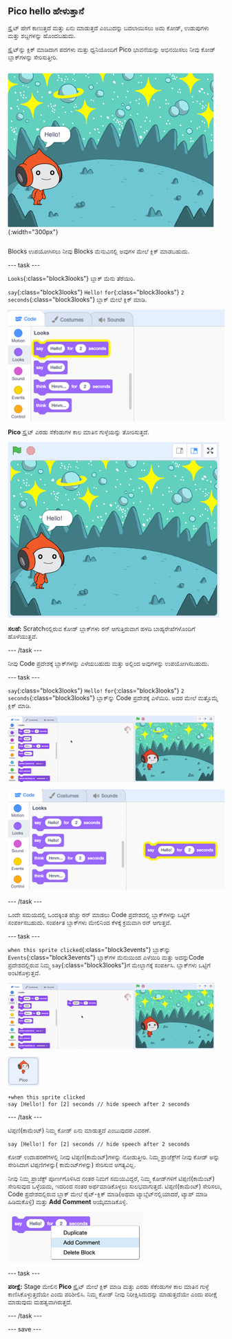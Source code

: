 ## Pico hello ಹೇಳುತ್ತಾನೆ

<div style="display: flex; flex-wrap: wrap">
<div style="flex-basis: 200px; flex-grow: 1; margin-right: 15px;">
ಸ್ಪ್ರೈಟ್ ಹೇಗೆ ಕಾಣುತ್ತದೆ ಮತ್ತು ಏನು ಮಾಡುತ್ತದೆ ಎಂಬುದನ್ನು ಬದಲಾಯಿಸಲು ಅದು ಕೋಡ್, ಉಡುಪುಗಳು ಮತ್ತು ಶಬ್ದಗಳನ್ನು ಹೊಂದಬಹುದು. 
  
ಸ್ಪ್ರೈಟ್‌ನ್ನು ಕ್ಲಿಕ್ ಮಾಡಿದಾಗ ಪದಗಳು ಮತ್ತು ಧ್ವನಿಯೊಂದಿಗೆ Pico ಭಾವನೆಯನ್ನು ಅಭಿನಯಿಸಲು ನೀವು ಕೋಡ್ ಬ್ಲಾಕ್‌ಗಳನ್ನು ಸೇರಿಸುತ್ತೀರಿ.
</div>
<div>

![ Pico ಸ್ಪ್ರೈಟ್‌, "Hello!" ಹೇಳುತ್ತಿರುವುದು](images/pico-step2.png){:width="300px"}

</div>
</div>

Blocks ಉಪಯೋಗಿಸಲು ನೀವು Blocks ಮೆನುವಿನಲ್ಲಿ ಅವುಗಳ ಮೇಲೆ ಕ್ಲಿಕ್‌ ಮಾಡಬಹುದು.

--- task ---

`Looks`{:class="block3looks"} ಬ್ಲಾಕ್‌ ಮೆನು ತೆರೆಯಿರಿ.

`say`{:class="block3looks"} `Hello!` `for`{:class="block3looks"} `2` `seconds`{:class="block3looks"} ಬ್ಲಾಕ್‌ ಮೇಲೆ ಕ್ಲಿಕ್‌ ಮಾಡಿ.

!['say Hello! for 2 seconds' ಹಳದಿ ಬಾಹ್ಯರೇಖೆಯೊಂದಿಗೆ 2 seconds ಕಾಲ ಬ್ಲಾಕ್ ಹೊಳೆಯುತ್ತದೆ.](images/pico-say-hello-blocks-menu.png)

**Pico** ಸ್ಪ್ರೈಟ್ ಎರಡು ಸೆಕೆಂಡುಗಳ ಕಾಲ ಮಾತಿನ ಗುಳ್ಳೆಯನ್ನು ತೋರಿಸುತ್ತದೆ.

![ಮಾತಿನ ಗುಳ್ಳೆಯಲ್ಲಿ Pico ಸ್ಪ್ರೈಟ್‌ "Hello!" ದೊಂದಿಗೆ.](images/pico-say-hello-stage.png)

**ಸಲಹೆ:** Scratchನಲ್ಲಿರುವ ಕೋಡ್ ಬ್ಲಾಕ್‌ಗಳು ರನ್‌ ಆಗುತ್ತಿರುವಾಗ ಹಳದಿ ಬಾಹ್ಯರೇಖೆಗಳೊಂದಿಗೆ ಹೊಳೆಯುತ್ತವೆ.

--- /task ---

ನೀವು Code ಪ್ರದೇಶಕ್ಕೆ ಬ್ಲಾಕ್‌ಗಳನ್ನು ಎಳೆಯಬಹುದು ಮತ್ತು ಅಲ್ಲಿಂದ ಅವುಗಳನ್ನು ಉಪಯೋಗಿಸಬಹುದು.

--- task ---

`say`{:class="block3looks"} `Hello!` `for`{:class="block3looks"} `2` `seconds`{:class="block3looks"} ಬ್ಲಾಕ್‌ನ್ನು Code ಪ್ರದೇಶಕ್ಕೆ ಎಳೆಯಿರಿ. ಅದರ ಮೇಲೆ ಮತ್ತೊಮ್ಮೆ ಕ್ಲಿಕ್ ಮಾಡಿ.

![Code ಪ್ರದೇಶಕ್ಕೆ 'say' ಬ್ಲಾಕ್ ಅನ್ನು ಎಳೆಯುವುದು ಮತ್ತು ಅದನ್ನು ರನ್‌ ಮಾಡಲು ಅದರ ಮೇಲೆ ಕ್ಲಿಕ್ ಮಾಡುವುದು.](images/pico-drag-say.gif)

!['say' ಬ್ಲಾಕ್ ಅನ್ನು ಕೋಡ್ ಪ್ರದೇಶಕ್ಕೆ ಎಳೆಯಲಾಗಿದೆ. ಕೋಡ್‌ ಬ್ಲಾಕ್ ಹಳದಿ ಬಾಹ್ಯರೇಖೆಯೊಂದಿಗೆ ಹೊಳೆಯುತ್ತದೆ.](images/pico-drag-say.png)

--- /task ---

ಒಂದೇ ಸಮಯದಲ್ಲಿ ಒಂದಕ್ಕಿಂತ ಹೆಚ್ಚು ರನ್ ಮಾಡಲು Code ಪ್ರದೇಶದಲ್ಲಿ ಬ್ಲಾಕ್‌ಗಳನ್ನು ಒಟ್ಟಿಗೆ ಸಂಪರ್ಕಿಸಬಹುದು. ಸಂಪರ್ಕಿತ ಬ್ಲಾಕ್‌ಗಳು ಮೇಲಿನಿಂದ ಕೆಳಕ್ಕೆ ಕ್ರಮವಾಗಿ ರನ್‌ ಆಗುತ್ತವೆ.

--- task ---

`when this sprite clicked`{:class="block3events"} ಬ್ಲಾಕ್‌ನ್ನು `Events`{:class="block3events"} ಬ್ಲಾಕ್‌ಗಳ ಮೆನುಯಿಂದ ಎಳೆಯಿರಿ ಮತ್ತು ಅದನ್ನುCode ಪ್ರದೇಶದಲ್ಲಿರುವ ನಿಮ್ಮ `say`{:class="block3looks"}ಗೆ ಮೇಲ್ಭಾಗಕ್ಕೆ ಸಂಪರ್ಕಿಸಿ. ಬ್ಲಾಕ್‌ಗಳು ಒಟ್ಟಿಗೆ ಅಂಟಿಕೊಳ್ಳುತ್ತವೆ.

![ಬ್ಲಾಕ್‌ಗಳ ಅನಿಮೇಶನ್‌ ಒಟ್ಟಿಗೆ ಅಂಟಿಕೊಳ್ಳುವುದು. Pico ಕ್ಲಿಕ್‌ ಮಾಡಿದಾಗ, ಅವುಗಳು "Hello!" ಎರಡು ಸೆಕೆಂಡುಗಳ ಕಾಲ ಹೇಳುತ್ತವೆ.](images/pico-snap-together.gif)

![Pico ಸ್ಪ್ರೈಟ್.‌.](images/pico-sprite.png)

```blocks3
+when this sprite clicked
say [Hello!] for [2] seconds // hide speech after 2 seconds
```

--- /task ---

ಟಿಪ್ಪಣಿ(ಕಾಮೆಂಟ್)‌ ನಿಮ್ಮ ಕೋಡ್‌ ಏನು ಮಾಡುತ್ತದೆ ಎಂಬುವುದರ ವಿವರಣೆ.

```blocks3
say [Hello!] for [2] seconds // hide speech after 2 seconds
```
ಕೋಡ್‌ ಉದಾಹರಣೆಗಳಲ್ಲಿ ನೀವು ಟಿಪ್ಪಣಿ(ಕಾಮೆಂಟ್)‌ಗಳನ್ನು ನೋಡುತ್ತೀರಿ. ನಿಮ್ಮ ಪ್ರಾಜೆಕ್ಟ್‌ಗೆ ನೀವು ಕೋಡ್ ಅನ್ನು ಸೇರಿಸಿದಾಗ ಟಿಪ್ಪಣಿಗಳನ್ನು( ಕಾಮೆಂಟ್‌ಗಳನ್ನು) ಸೇರಿಸುವ ಅಗತ್ಯವಿಲ್ಲ.

ನೀವು ನಿಮ್ಮ ಪ್ರಾಜೆಕ್ಟ್‌ ಪೂರ್ಣಗೊಳಿಸಿದ ನಂತರ ನಿಮಗೆ ಸಮಯವಿದ್ದರೆ, ನಿಮ್ಮ ಕೋಡ್‌ಗಳಿಗೆ ಟಿಪ್ಪಣಿ(ಕಾಮೆಂಟ್)‌ ಸೇರಿಸುವುದ ಒಳ್ಳೆಯದು, ಇದರಿಂದ ನಂತರ ಅರ್ಥಮಾಡಿಕೊಳ್ಳಲು ಸುಲಭವಾಗುತ್ತದೆ. ಟಿಪ್ಪಣಿ(ಕಾಮೆಂಟ್)‌ ಸೇರಿಸಲು, Code ಪ್ರದೇಶದಲ್ಲಿರುವ ಬ್ಲಾಕ್‌ ಮೇಲೆ ರೈಟ್-ಕ್ಲಿಕ್‌ ಮಾಡಿ(ಅಥವಾ ಟ್ಯಾಬ್ಲೆಟ್‌ನಲ್ಲಿಯಾದರೆ, ಟ್ಯಾಪ್‌ ಮಾಡಿ ಹಿಡಿದುಕೊಳ್ಳಿ) ಮತ್ತು **Add Comment** ಆಯ್ಕೆಮಾಡಿಕೊಳ್ಳಿ.

![ನೀವು ಬ್ಲಾಕ್‌ ಮೇಲೆ ರೈಟ್‌-ಕ್ಲಿಕ್‌ ಮಾಡಿದಾಗ ಕಾಣಿಸಿಕೊಳ್ಳುವ ಪಾಪ್-ಅಪ್‌ ಮೆನು. 'Add Comment' ಆಯ್ಕೆ ಮಾಡಲಾಗಿದೆ.](images/add-comment.png)

--- task ---

**ಪರೀಕ್ಷೆ:** Stage ಮೇಲಿನ **Pico** ಸ್ಪ್ರೈಟ್ ಮೇಲೆ ಕ್ಲಿಕ್ ಮಾಡಿ ಮತ್ತು ಎರಡು ಸೆಕೆಂಡುಗಳ ಕಾಲ ಮಾತಿನ ಗುಳ್ಳೆ ಕಾಣಿಸಿಕೊಳ್ಳುತ್ತದೆಯೇ ಎಂದು ಪರಿಶೀಲಿಸಿ. ನಿಮ್ಮ ಕೋಡ್‌ ನೀವು ನಿರೀಕ್ಷಿಸಿದುದನ್ನು ಮಾಡುತ್ತದೆಯೇ ಎಂದು ಪರೀಕ್ಷೆ ಮಾಡುವುದು ಮಹತ್ವವಾಗಿರುತ್ತದೆ.

--- /task ---

--- save ---

